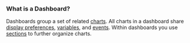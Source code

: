### What is a Dashboard?

Dashboards group a set of related [charts](https://community.wavefront.com/docs/DOC-1064). All charts in a dashboard share [display
preferences](https://community.wavefront.com/docs/DOC-1068#jive_content_id_Setting_Dashboard_Preferences),
[variables](https://community.wavefront.com/docs/DOC-1062), and [
events](https://community.wavefront.com/docs/DOC-1063). Within
dashboards you use [sections](https://community.wavefront.com/docs/DOC-1068#jive_content_id_Configuring_Dashboard_Sections) to further organize charts.
